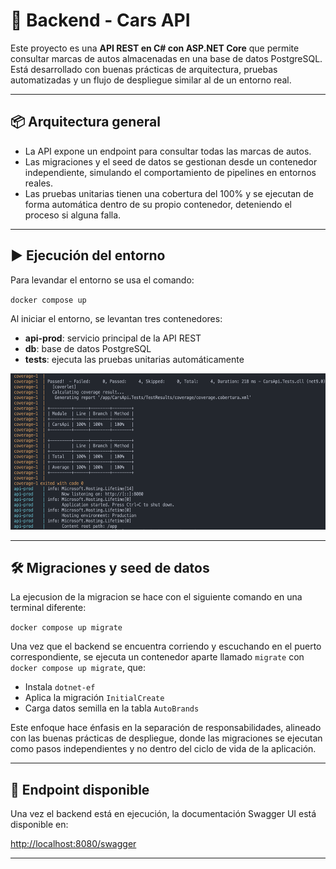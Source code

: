 # 🚗 Backend - Cars API

Este proyecto es una **API REST en C# con ASP.NET Core** que permite consultar marcas de autos almacenadas en una base de datos PostgreSQL. Está desarrollado con buenas prácticas de arquitectura, pruebas automatizadas y un flujo de despliegue similar al de un entorno real.

---

## 📦 Arquitectura general

- La API expone un endpoint para consultar todas las marcas de autos.
- Las migraciones y el seed de datos se gestionan desde un contenedor independiente, simulando el comportamiento de pipelines en entornos reales.
- Las pruebas unitarias tienen una cobertura del 100% y se ejecutan de forma automática dentro de su propio contenedor, deteniendo el proceso si alguna falla.

---

## ▶️ Ejecución del entorno

Para levandar el entorno se usa el comando:

`docker compose up`

Al iniciar el entorno, se levantan tres contenedores:

- **api-prod**: servicio principal de la API REST
- **db**: base de datos PostgreSQL
- **tests**: ejecuta las pruebas unitarias automáticamente

<p align="center">
  <img src="./assets/test-coverage.png" alt="Test Coverage" height="250" />
</p>

---

## 🛠️ Migraciones y seed de datos

La ejecusion de la migracion se hace con el siguiente comando en una terminal diferente:

`docker compose up migrate`

Una vez que el backend se encuentra corriendo y escuchando en el puerto correspondiente, se ejecuta un contenedor aparte llamado `migrate` con `docker compose up migrate`, que:

- Instala `dotnet-ef`
- Aplica la migración `InitialCreate`
- Carga datos semilla en la tabla `AutoBrands`

Este enfoque hace énfasis en la separación de responsabilidades, alineado con las buenas prácticas de despliegue, donde las migraciones se ejecutan como pasos independientes y no dentro del ciclo de vida de la aplicación.

---

## 📎 Endpoint disponible

Una vez el backend está en ejecución, la documentación Swagger UI está disponible en:

[http://localhost:8080/swagger](http://localhost:8080/swagger)

---
